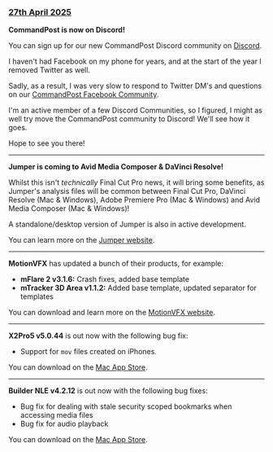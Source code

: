 ### [27th April 2025](/news/20250427)

**CommandPost is now on Discord!**

You can sign up for our new CommandPost Discord community on [Discord](https://ltnt.tv/discord).

I haven't had Facebook on my phone for years, and at the start of the year I removed Twitter as well.

Sadly, as a result, I was very slow to respond to Twitter DM's and questions on our [CommandPost Facebook Community](https://www.facebook.com/groups/commandpost/).

I'm an active member of a few Discord Communities, so I figured, I might as well try move the CommandPost community to Discord! We'll see how it goes.

Hope to see you there!

---

**Jumper is coming to Avid Media Composer & DaVinci Resolve!**

Whilst this isn't _technically_ Final Cut Pro news, it will bring some benefits, as Jumper's analysis files will be common between Final Cut Pro, DaVinci Resolve (Mac & Windows), Adobe Premiere Pro (Mac & Windows) and Avid Media Composer (Mac & Windows)!

A standalone/desktop version of Jumper is also in active development.

You can learn more on the [Jumper website](https://getjumper.io/?ref=fcpcafe).

---

**MotionVFX** has updated a bunch of their products, for example:

- **mFlare 2 v3.1.6:** Crash fixes, added base template
- **mTracker 3D Area v1.1.2:** Added base template, updated separator for templates

You can download and learn more on the [MotionVFX website](https://www.motionvfx.com).

---

**X2Pro5 v5.0.44** is out now with the following bug fix:

- Support for `mov` files created on iPhones.

You can download on the [Mac App Store](https://apps.apple.com/au/app/x2pro5/id6467014654?mt=12).

---

**Builder NLE v4.2.12** is out now with the following bug fixes:

- Bug fix for dealing with stale security scoped bookmarks when accessing media files
- Bug fix for audio playback

You can download on the [Mac App Store](https://apps.apple.com/au/app/builder-nle/id6450122801?mt=12).